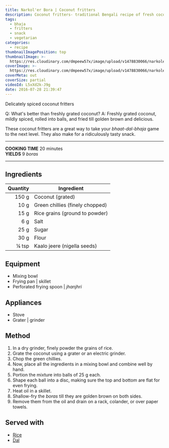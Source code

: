 ```yaml
---
title: Narkol'er Bora | Coconut fritters
description: Coconut fritters- traditional Bengali recipe of fresh coconuts grated, spiced with green chillies, then shallow-fried.
tags:
  - bhaja
  - fritters
  - snack
  - vegetarian
categories:
  - recipe
thumbnailImagePosition: top
thumbnailImage: >-
  https://res.cloudinary.com/dmpeew57x/image/upload/v1478830066/narkoler-bora_thumbnail.jpg
coverImage: >-
  https://res.cloudinary.com/dmpeew57x/image/upload/v1478830066/narkoler-bora_cover.jpg
coverMeta: out
coverSize: partial
videoId: L5xXd2k-J9g
date: 2016-07-28 21:39:47
---
```



<p class="post-byline">Delicately spiced coconut fritters</p>

<p class="post-intro">Q: What's better than freshly grated coconut?
A: Freshly grated coconut, mildly spiced, rolled into balls, and fried till golden brown and delicious.</p>

<!-- more -->
<span class="dropcap">T</span>hese coconut fritters are a great way to take your _bhaat-dal-bhaja_ game to the next level. They also make for a ridiculously tasty snack.

***

**COOKING TIME** 20 minutes   
**YIELDS** 9 _boras_

***
## Ingredients
| Quantity | Ingredient                      |
|---------:|---------------------------------|
|    150 g | Coconut (grated)                |
|     10 g | Green chillies (finely chopped) |
|     15 g | Rice grains (ground to powder)  |
|      6 g | Salt                            |
|     25 g | Sugar                           |
|     30 g | Flour                           |
|    ¼ tsp | Kaalo jeere (nigella seeds)     |

## Equipment
- Mixing bowl
- Frying pan | skillet
- Perforated frying spoon | _jhanjhri_

## Appliances
- Stove
- Grater | grinder

## Method
1. In a dry grinder, finely powder the grains of rice.
2. Grate the coconut using a grater or an electric grinder.
3. Chop the green chillies.  
4. Now, place all the ingredients in a mixing bowl and combine well by hand.
5. Portion the mixture into balls of 25 g each.
6. Shape each ball into a disc, making sure the top and bottom are flat for even frying.
7. Heat oil in a skillet.
8. Shallow-fry the _boras_ till they are golden brown on both sides.
9. Remove them from the oil and drain on a rack, colander, or over paper towels.

## Served with
- [Rice](/how-to/cook-the-perfect-rice/)
- [Dal](/tags/dal/)

<script type="application/ld+json">
{
  "@context": "http://schema.org/",
  "@type": "Recipe",
  "name": "Narkol'er bora",
  "author": "Bong Eats",
  "image": "https://res.cloudinary.com/dmpeew57x/image/upload/v1478835725/thumbs/narkoler-bora_thumbnail_small.jpg",
  "description": "What's better than freshly grated coconut? Answer: Freshly grated coconut, mildly spiced, rolled into balls, and fried till golden brown and delicious.",
  "prepTime": "PT10M",
  "totalTime": "PT20M",
  "recipeYield": "9 boras",
  "recipeIngredient": [
    "Coconut	150 g",
    "Green chillies	10 g",
    "Rice grains	15 g",
    "Salt	6 g",
    "Sugar	25 g",
    "Flour	30 g",
    "Kaalo jeere (nigella seeds)	1/4 tsp"
  ],
  "recipeInstructions": [
    "1. Place all the ingredients in a mixing bowl and combine well by hand.",
    "2. Portion the mixture into balls of 25g each.",
    "3. Shape each ball into a disc, making sure the top and bottom are flat for even frying.",
    "4. Heat oil in a skillet.",
    "5. Shallow fry the boras till they are golden brown on both sides.",
    "6. Lift them from the oil and drain them on a rack, colander, or over paper towels."
   ]
}
</script>
